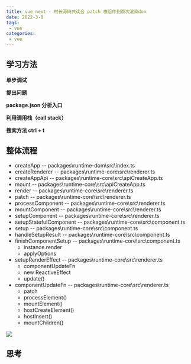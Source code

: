 ```yaml
---
title: vue next - 村长源码共读会 patch 根组件到首次渲染dom
date: 2022-3-8
tags:
 - vue
categories:
 - vue
---
```




## 学习方法

**单步调试**

**提出问题**

**package.json 分析入口**

**利用调用栈（call stack）**

**搜索方法 ctrl + t**



## 整体流程

- createApp -- packages\runtime-dom\src\index.ts
- createRenderer -- packages\runtime-core\src\renderer.ts
- createAppApi -- packages\runtime-core\src\apiCreateApp.ts
- mount -- packages\runtime-core\src\apiCreateApp.ts
- render -- packages\runtime-core\src\renderer.ts
- patch -- packages\runtime-core\src\renderer.ts
- processComponent -- packages\runtime-core\src\renderer.ts
- mountComponent -- packages\runtime-core\src\renderer.ts
- setupComponent -- packages\runtime-core\src\renderer.ts
- setupStatefulComponent -- packages\runtime-core\src\component.ts
- setup -- packages\runtime-core\src\component.ts
- handleSetupResult -- packages\runtime-core\src\component.ts
- finishComponentSetup -- packages\runtime-core\src\component.ts
  - instance.render
  - applyOptions
- setupRenderEffect -- packages\runtime-core\src\renderer.ts
  - componentUpdateFn
  - new ReactiveEffect
  - update()
- componentUpdateFn -- packages\runtime-core\src\renderer.ts
  - patch
  - processElement()
  - mountElement()
  - hostCreateElement()
  - hostInsert()
  - mountChildren()


![](https://i.niupic.com/images/2022/03/07/9W5c.jpg)

## 思考




